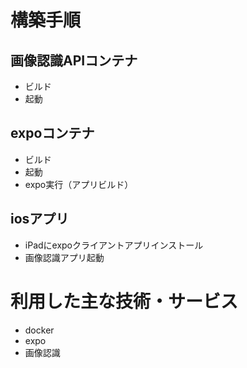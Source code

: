 # 構築手順
## 画像認識APIコンテナ
- ビルド
- 起動

## expoコンテナ
- ビルド
- 起動
- expo実行（アプリビルド）

## iosアプリ
- iPadにexpoクライアントアプリインストール
- 画像認識アプリ起動

# 利用した主な技術・サービス
- docker
- expo
- 画像認識
